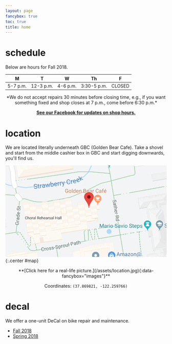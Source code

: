 ```yaml
---
layout: page
fancybox: true
toc: true
title: home
---
```

# schedule

Below are hours for Fall 2018.

| M        | T         | W         | Th          | F      |
|----------|-----------|-----------|-------------|--------|
| 5-7 p.m. | 12-3 p.m. | 4-6 p.m.  | 3:30-5 p.m. | CLOSED |

<div align="center" markdown="1">
*We do not accept repairs 30 minutes before closing time, e.g., if you want
something fixed and shop closes at 7 p.m., come before 6:30 p.m.*

[**See our Facebook for updates on shop hours.**](/updates)
</div>

# location
We are located literally underneath GBC (Golden Bear Cafe). Take a shovel and
start from the middle cashier box in GBC and start digging downwards, you'll
find us.

![google map location](/assets/map.png){:.center #map}

<div align="center" markdown="1">
**[Click here for a real-life picture.](/assets/location.jpg){:data-fancybox="images"}**

Coordinates: `(37.869821, -122.259766)`
</div>


# decal
We offer a one-unit DeCal on bike repair and maintenance.

- [Fall 2018](https://decal.berkeley.edu/courses/4492)
- [Spring 2018](https://decal.berkeley.edu/courses/4404)
